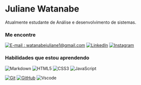 # Juliane Watanabe

Atualmente estudante de Análise e desenvolvimento de sistemas.

### Me encontre

[![E-mail : watanabejuliane1@gmail.com](https://img.shields.io/badge/-Email-000?style=for-the-badge&logo=microsoft-outlook&logoColor=fff)](watanabejuliane1@gmail.com)
[![LinkedIn](https://img.shields.io/badge/-LinkedIn-000?style=for-the-badge&logo=linkedin&logoColor=fff)](https://www.linkedin.com/in/juliane-watanabe-b-mendes-37833a263/)
[![Instagram](https://img.shields.io/badge/-Instagram-%23E4405F?style=for-the-badge&logo=instagram&logoColor=fff)](https://www.instagram.com/watanabejuliane/)


### Habilidades que estou aprendendo

![Markdown](https://img.shields.io/badge/Markdown-000?style=for-the-badge&logo=markdown)
![HTML5](https://img.shields.io/badge/HTML-000?style=for-the-badge&logo=html5&logoColor=30A3DC)
![CSS3](https://img.shields.io/badge/CSS3-000?style=for-the-badge&logo=css3&logoColor=E94D5F)
![JavaScript](https://img.shields.io/badge/JavaScript-000?style=for-the-badge&logo=javascript&logoColor=30A3DC)


[![Git](https://img.shields.io/badge/Git-000?style=for-the-badge&logo=git&logoColor=E94D5F)]()
[![GitHub](https://img.shields.io/badge/GitHub-000?style=for-the-badge&logo=github&logoColor=30A3DC)]()
![Vscode](https://img.shields.io/badge/Vscode-007ACC?style=for-the-badge&logo=visual-studio-code&logoColor=white)

